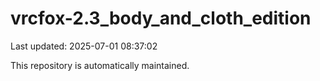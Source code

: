 # vrcfox-2.3_body_and_cloth_edition

Last updated: 2025-07-01 08:37:02

This repository is automatically maintained.
